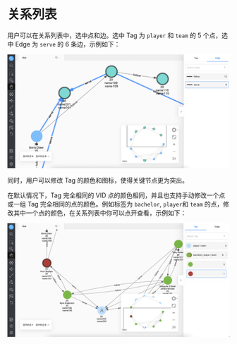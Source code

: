 # 关系列表

用户可以在关系列表中，选中点和边。选中 Tag 为 `player` 和 `team` 的 5 个点，选中 Edge 为 `serve` 的 6 条边，示例如下：

![select](../figs/ex-ug-017-1.png)

同时，用户可以修改 Tag 的颜色和图标，使得关键节点更为突出。

在默认情况下，Tag 完全相同的 VID 点的颜色相同，并且也支持手动修改一个点或一组 Tag 完全相同的点的颜色。例如标签为 `bachelor`, `player`和 `team` 的点，修改其中一个点的颜色，在关系列表中你可以点开查看，示例如下：

![icon](../figs/ex-ug-018-1.png)